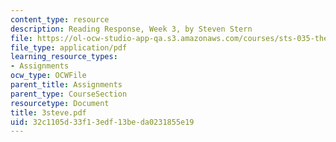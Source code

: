```yaml
---
content_type: resource
description: Reading Response, Week 3, by Steven Stern
file: https://ol-ocw-studio-app-qa.s3.amazonaws.com/courses/sts-035-the-history-of-computing-spring-2004/32c1105d33f13edf13beda0231855e19_3steve.pdf
file_type: application/pdf
learning_resource_types:
- Assignments
ocw_type: OCWFile
parent_title: Assignments
parent_type: CourseSection
resourcetype: Document
title: 3steve.pdf
uid: 32c1105d-33f1-3edf-13be-da0231855e19
---
```

